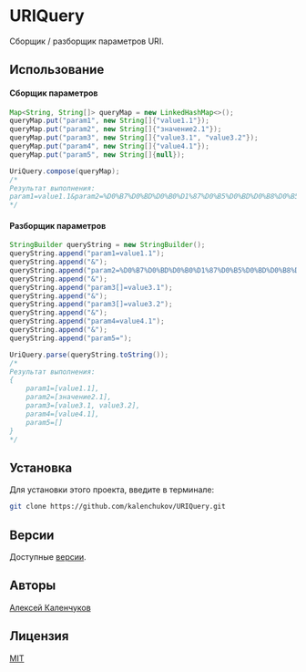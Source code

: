 # URIQuery

Сборщик / разборщик параметров URI.

## Использование

#### Сборщик параметров

```java
Map<String, String[]> queryMap = new LinkedHashMap<>();
queryMap.put("param1", new String[]{"value1.1"});
queryMap.put("param2", new String[]{"значение2.1"});
queryMap.put("param3", new String[]{"value3.1", "value3.2"});
queryMap.put("param4", new String[]{"value4.1"});
queryMap.put("param5", new String[]{null});

UriQuery.compose(queryMap);
/*
Результат выполнения:
param1=value1.1&param2=%D0%B7%D0%BD%D0%B0%D1%87%D0%B5%D0%BD%D0%B8%D0%B52.1&param3[]=value3.1&param3[]=value3.2&param4=value4.1&param5=
*/
```

#### Разборщик параметров

```java
StringBuilder queryString = new StringBuilder();
queryString.append("param1=value1.1");
queryString.append("&");
queryString.append("param2=%D0%B7%D0%BD%D0%B0%D1%87%D0%B5%D0%BD%D0%B8%D0%B52.1");
queryString.append("&");
queryString.append("param3[]=value3.1");
queryString.append("&");
queryString.append("param3[]=value3.2");
queryString.append("&");
queryString.append("param4=value4.1");
queryString.append("&");
queryString.append("param5=");

UriQuery.parse(queryString.toString());
/*
Результат выполнения:
{
    param1=[value1.1],
    param2=[значение2.1],
    param3=[value3.1, value3.2],
    param4=[value4.1],
    param5=[]
}
*/
```

## Установка

Для установки этого проекта, введите в терминале:

```bash
git clone https://github.com/kalenchukov/URIQuery.git
```

## Версии

Доступные [версии](https://github.com/kalenchukov/URIQuery/releases).

## Авторы

[Алексей Каленчуков](https://github.com/kalenchukov)

## Лицензия

[MIT](https://opensource.org/licenses/MIT)
